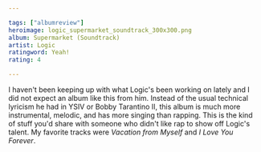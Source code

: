 ```yaml
---

tags: ["albumreview"]
heroimage: logic_supermarket_soundtrack_300x300.png
album: Supermarket (Soundtrack)
artist: Logic
ratingword: Yeah!
rating: 4

---
```


I haven't been keeping up with what Logic's been working on lately and I did not
expect an album like this from him. Instead of the usual technical lyricism he
had in YSIV or Bobby Tarantino II, this album is much more instrumental,
melodic, and has more singing than rapping. This is the kind of stuff you'd
share with someone who didn't like rap to show off Logic's talent. My favorite
tracks were *Vacation from Myself* and *I Love You Forever*.
